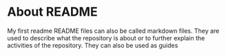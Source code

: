 # About README
My first readme
README files can also be called markdown files. They are used to describe what the repository is about or to further explain the activities of the repository. They can also be used as guides
